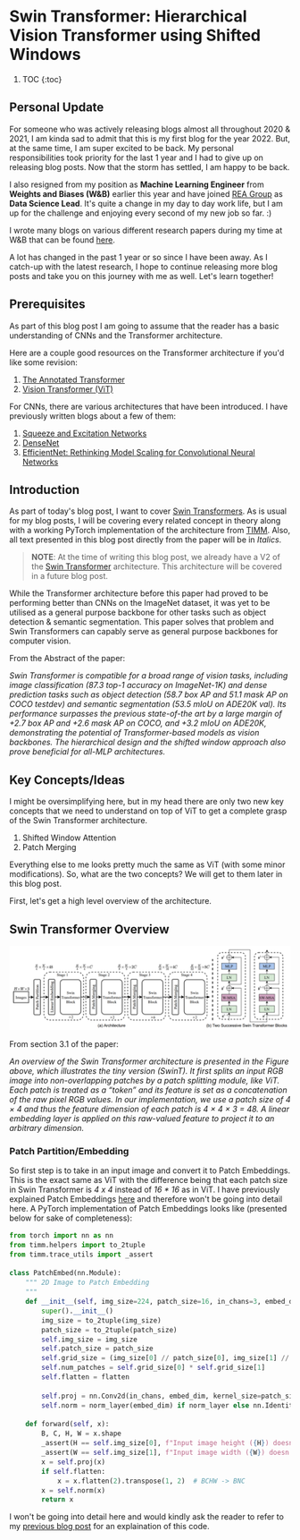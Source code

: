 # Swin Transformer: Hierarchical Vision Transformer using Shifted Windows

1. TOC 
{:toc}

## Personal Update
For someone who was actively releasing blogs almost all throughout 2020 & 2021, I am kinda sad to admit that this is my first blog for the year 2022. But, at the same time, I am super excited to be back. My personal responsibilities took priority for the last 1 year and I had to give up on releasing blog posts. Now that the storm has settled, I am happy to be back. 

I also resigned from my position as **Machine Learning Engineer** from **Weights and Biases (W&B)** earlier this year and have joined [REA Group](https://www.realestate.com.au/) as **Data Science Lead**. It's quite a change in my day to day work life, but I am up for the challenge and enjoying every second of my new job so far. :) 

I wrote many blogs on various different research papers during my time at W&B that can be found [here](https://amaarora.github.io/). 

A lot has changed in the past 1 year or so since I have been away. As I catch-up with the latest research, I hope to continue releasing more blog posts and take you on this journey with me as well. Let's learn together! 

## Prerequisites 
As part of this blog post I am going to assume that the reader has a basic understanding of CNNs and the Transformer architecture. 

Here are a couple good resources on the Transformer architecture if you'd like some revision:
1. [The Annotated Transformer](https://nlp.seas.harvard.edu/2018/04/03/attention.html) 
2. [Vision Transformer (ViT)](https://amaarora.github.io/2021/01/18/ViT.html)

For CNNs, there are various architectures that have been introduced. I have previously written blogs about a few of them:
1. [Squeeze and Excitation Networks](https://amaarora.github.io/2020/07/24/SeNet.html)
2. [DenseNet](https://amaarora.github.io/2020/08/02/densenets.html)
3. [EfficientNet: Rethinking Model Scaling for Convolutional Neural Networks](https://amaarora.github.io/2020/08/13/efficientnet.html)

## Introduction
As part of today's blog post, I want to cover [Swin Transformers](https://arxiv.org/abs/2103.14030). As is usual for my blog posts, I will be covering every related concept in theory along with a working PyTorch implementation of the architecture from [TIMM](https://github.com/rwightman/pytorch-image-models). Also, all text presented in this blog post directly from the paper will be in *Italics*.

> **NOTE**: At the time of writing this blog post, we already have a V2 of the [Swin Transformer](https://arxiv.org/abs/2111.09883) architecture. This architecture will be covered in a future blog post. 

While the Transformer architecture before this paper had proved to be performing better than CNNs on the ImageNet dataset, it was yet to be utilised as a general purpose backbone for other tasks such as object detection & semantic segmentation. This paper solves that problem and Swin Transformers can capably serve as general purpose backbones for computer vision. 

From the Abstract of the paper: 

*Swin Transformer is compatible for a broad range of vision tasks, including image classification (87.3 top-1 accuracy on ImageNet-1K) and dense prediction tasks such as object detection (58.7 box AP and 51.1 mask AP on COCO testdev) and semantic segmentation (53.5 mIoU on ADE20K val). Its performance surpasses the previous state-of-the art by a large margin of +2.7 box AP and +2.6 mask AP on COCO, and +3.2 mIoU on ADE20K, demonstrating the potential of Transformer-based models as vision backbones. The hierarchical design and the shifted window approach also prove beneficial for all-MLP architectures.*

## Key Concepts/Ideas
I might be oversimplifying here, but in my head there are only two new key concepts that we need to understand on top of ViT to get a complete grasp of the Swin Transformer architecture. 

1. Shifted Window Attention 
2. Patch Merging

Everything else to me looks pretty much the same as ViT (with some minor modifications). So, what are the two concepts? We will get to them later in this blog post. 

First, let's get a high level overview of the architecture. 

## Swin Transformer Overview

![](/images/swin-transformer.png "Swin Transformer Architecture")

From section 3.1 of the paper: 

*An overview of the Swin Transformer architecture is presented in the Figure above, which illustrates the tiny version (SwinT). It first splits an input RGB image into non-overlapping patches by a patch splitting module, like ViT. Each patch is
treated as a “token” and its feature is set as a concatenation of the raw pixel RGB values. In our implementation, we use a patch size of 4 × 4 and thus the feature dimension of each patch is 4 × 4 × 3 = 48. A linear embedding layer is applied on this raw-valued feature to project it to an arbitrary dimension.*

### Patch Partition/Embedding
So first step is to take in an input image and convert it to Patch Embeddings. This is the exact same as ViT with the difference being that each patch size in Swin Transformer is *4 x 4* instead of *16 * 16* as in ViT. I have previously explained Patch Embeddings [here](https://amaarora.github.io/2021/01/18/ViT.html#patch-embeddings) and therefore won't be going into detail here. A PyTorch implementation of Patch Embeddings looks like (presented below for sake of completeness): 

```python 
from torch import nn as nn
from timm.helpers import to_2tuple
from timm.trace_utils import _assert

class PatchEmbed(nn.Module):
    """ 2D Image to Patch Embedding
    """
    def __init__(self, img_size=224, patch_size=16, in_chans=3, embed_dim=768, norm_layer=None, flatten=True):
        super().__init__()
        img_size = to_2tuple(img_size)
        patch_size = to_2tuple(patch_size)
        self.img_size = img_size
        self.patch_size = patch_size
        self.grid_size = (img_size[0] // patch_size[0], img_size[1] // patch_size[1])
        self.num_patches = self.grid_size[0] * self.grid_size[1]
        self.flatten = flatten

        self.proj = nn.Conv2d(in_chans, embed_dim, kernel_size=patch_size, stride=patch_size)
        self.norm = norm_layer(embed_dim) if norm_layer else nn.Identity()

    def forward(self, x):
        B, C, H, W = x.shape
        _assert(H == self.img_size[0], f"Input image height ({H}) doesn't match model ({self.img_size[0]}).")
        _assert(W == self.img_size[1], f"Input image width ({W}) doesn't match model ({self.img_size[1]}).")
        x = self.proj(x)
        if self.flatten:
            x = x.flatten(2).transpose(1, 2)  # BCHW -> BNC
        x = self.norm(x)
        return x
```

I won't be going into detail here and would kindly ask the reader to refer to my [previous blog post](https://amaarora.github.io/2021/01/18/ViT.html#patch-embeddings) for an explaination of this code. 
